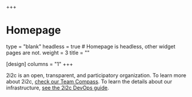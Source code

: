 +++
# Homepage
type = "blank"
headless = true  # Homepage is headless, other widget pages are not.
weight = 3
title = ""

[design]
  columns = "1"
+++

2i2c is an open, transparent, and participatory organization. To learn more about 2i2c, [check our Team Compass](https://team-compass.2i2c.org). To learn the details about our infrastructure, [see the 2i2c DevOps guide](https://devops.2i2c.org).
